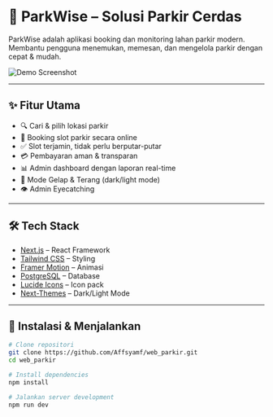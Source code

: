 # 🚗 ParkWise – Solusi Parkir Cerdas

ParkWise adalah aplikasi booking dan monitoring lahan parkir modern.  
Membantu pengguna menemukan, memesan, dan mengelola parkir dengan cepat & mudah.  

![Demo Screenshot](./public/demo.png) <!-- ganti dengan screenshot project kamu -->

---

## ✨ Fitur Utama
- 🔍 Cari & pilih lokasi parkir
- 📱 Booking slot parkir secara online
- ✅ Slot terjamin, tidak perlu berputar-putar
- 💳 Pembayaran aman & transparan
- 📊 Admin dashboard dengan laporan real-time
- 🌙 Mode Gelap & Terang (dark/light mode)
- 👁️ Admin Eyecatching

---

## 🛠️ Tech Stack
- [Next.js](https://nextjs.org/) – React Framework
- [Tailwind CSS](https://tailwindcss.com/) – Styling
- [Framer Motion](https://www.framer.com/motion/) – Animasi
- [PostgreSQL](https://www.postgresql.org/) – Database
- [Lucide Icons](https://lucide.dev/) – Icon pack
- [Next-Themes](https://github.com/pacocoursey/next-themes) – Dark/Light Mode

---

## 🚀 Instalasi & Menjalankan

```bash
# Clone repositori
git clone https://github.com/Affsyamf/web_parkir.git
cd web_parkir

# Install dependencies
npm install

# Jalankan server development
npm run dev